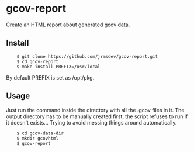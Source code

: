 # gcov-report

Create an HTML report about generated gcov data.

## Install

        $ git clone https://github.com/jrmsdev/gcov-report.git
        $ cd gcov-report
        $ make install PREFIX=/usr/local

By default PREFIX is set as /opt/pkg.

## Usage

Just run the command inside the directory with all the .gcov files in it.
The output directory has to be manually created first, the script refuses to
run if it doesn't exists... Trying to avoid messing things around automatically.

        $ cd gcov-data-dir
        $ mkdir gcovhtml
        $ gcov-report
